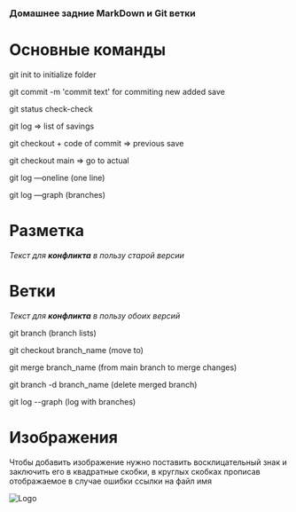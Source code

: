 ### Домашнее задние MarkDown и Git ветки

# Основные команды

git init to initialize folder

git commit -m 'commit text' for commiting new added save

git status check-check

git log ⇒ list of savings

git checkout + code of commit ⇒ previous save

git checkout main ⇒ go to actual

git log —oneline (one line)

git log —graph (branches)

# Разметка

_Текст для **конфликта** в пользу старой версии_


# Ветки

_Текст для **конфликта** в пользу обоих версий_

git branch (branch lists)

git checkout branch_name (move to)

git merge branch_name (from main branch to merge changes)

git branch -d branch_name (delete merged branch)

git log --graph (log with branches)

# Изображения

Чтобы добавить изображение нужно поставить восклицательный знак и заключить его в квадратные скобки, в круглых скобках прописав отображаемое в случае ошибки ссылки на файл имя

![Logo](GDlogo.JPG)

